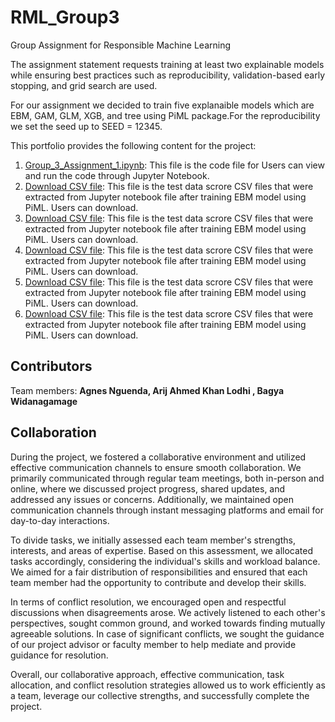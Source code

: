 # RML_Group3
Group Assignment for Responsible Machine Learning

The assignment statement requests training at least two explainable models while ensuring best practices such as reproducibility, validation-based early stopping, and grid search are used.

For our assignment we decided to train five explanaible models which are EBM, GAM, GLM, XGB, and tree using PiML package.For the reproducibility we set the seed up to SEED = 12345. 

This portfolio provides the following content for the project:

1. [Group_3_Assignment_1.ipynb](https://github.com/arijlodhi/RML_Group3/blob/main/Group_3_Assignment_1.ipynb): This file is the code file for  Users can view and run the code through Jupyter Notebook.
2. [Download CSV file](https://github.com/arijlodhi/RML_Group3/blob/main/group3_piml_EBM.csv): This file is the test data scrore CSV files that were extracted from Jupyter notebook file after training EBM model using PiML. Users can download.
3. [Download CSV file](https://github.com/arijlodhi/RML_Group3/blob/main/group3_piml_EBM.csv): This file is the test data scrore CSV files that were extracted from Jupyter notebook file after training EBM model using PiML. Users can download.
4. [Download CSV file](https://github.com/arijlodhi/RML_Group3/blob/main/group3_piml_EBM.csv): This file is the test data scrore CSV files that were extracted from Jupyter notebook file after training EBM model using PiML. Users can download.
5. [Download CSV file](https://github.com/arijlodhi/RML_Group3/blob/main/group3_piml_EBM.csv): This file is the test data scrore CSV files that were extracted from Jupyter notebook file after training EBM model using PiML. Users can download.
6. [Download CSV file](https://github.com/arijlodhi/RML_Group3/blob/main/group3_piml_EBM.csv): This file is the test data scrore CSV files that were extracted from Jupyter notebook file after training EBM model using PiML. Users can download.

## Contributors
Team members: **Agnes Nguenda, Arij Ahmed Khan Lodhi , Bagya Widanagamage**

## Collaboration
During the project, we fostered a collaborative environment and utilized effective communication channels to ensure smooth collaboration. We primarily communicated through regular team meetings, both in-person and online, where we discussed project progress, shared updates, and addressed any issues or concerns. Additionally, we maintained open communication channels through instant messaging platforms and email for day-to-day interactions.

To divide tasks, we initially assessed each team member's strengths, interests, and areas of expertise. Based on this assessment, we allocated tasks accordingly, considering the individual's skills and workload balance. We aimed for a fair distribution of responsibilities and ensured that each team member had the opportunity to contribute and develop their skills.

In terms of conflict resolution, we encouraged open and respectful discussions when disagreements arose. We actively listened to each other's perspectives, sought common ground, and worked towards finding mutually agreeable solutions. In case of significant conflicts, we sought the guidance of our project advisor or faculty member to help mediate and provide guidance for resolution.

Overall, our collaborative approach, effective communication, task allocation, and conflict resolution strategies allowed us to work efficiently as a team, leverage our collective strengths, and successfully complete the project.
